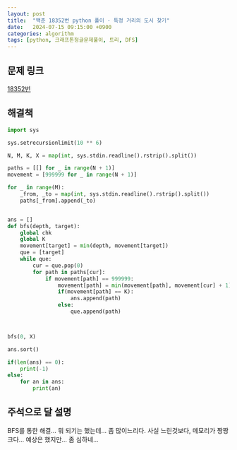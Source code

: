 ```yaml
---
layout: post
title:  "백준 18352번 python 풀이 - 특정 거리의 도시 찾기"
date:   2024-07-15 09:15:00 +0900
categories: algorithm
tags: [python, 크래프톤정글문제풀이, 트리, DFS]
---
```


## 문제 링크
[18352번](https://www.acmicpc.net/problem/18352)

## 해결책
```python
import sys

sys.setrecursionlimit(10 ** 6)

N, M, K, X = map(int, sys.stdin.readline().rstrip().split())

paths = [[] for _ in range(N + 1)]
movement = [999999 for _ in range(N + 1)]

for _ in range(M):
    _from, _to = map(int, sys.stdin.readline().rstrip().split())
    paths[_from].append(_to)


ans = []
def bfs(depth, target):
    global chk
    global K
    movement[target] = min(depth, movement[target])
    que = [target]
    while que:
        cur = que.pop(0)
        for path in paths[cur]:
            if movement[path] == 999999:
                movement[path] = min(movement[path], movement[cur] + 1)
                if(movement[path] == K):
                    ans.append(path)
                else:
                    que.append(path)



bfs(0, X)

ans.sort()

if(len(ans) == 0):
    print(-1)
else:
    for an in ans:
        print(an)
```

## 주석으로 달 설명

BFS를 통한 해결...
뭐 되기는 했는데... 좀 많이느리다.
사실 느린것보다, 메모리가 짱짱크다...
예상은 했지만... 좀 심하네...

